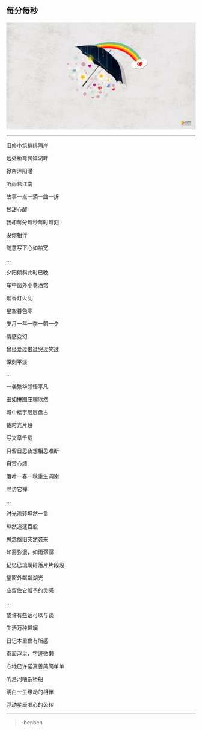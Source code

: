 每分每秒
---
![](/assets/3681-106.jpg)

---

旧修小筑排排隔岸

远处桥弯鸭嬉湖畔

掀帘沐阳暖

听雨若江南

故事一点一滴一曲一折

甘甜心酸

我却每分每秒每时每刻

没你相伴

随意写下心如袖宽

...

夕阳倾斜此时已晚

车中窗外小巷酒馆

烟香灯火乱

星空暮色寒

岁月一年一季一朝一夕

情感变幻

曾经爱过恨过哭过笑过

深刻平淡

...

一袭繁华领悟平凡

田如拼图庄稼欣然

城中楼宇层层盘占

裁时光片段

写文章千载

只留日思夜想相思难断

自赏心烦

落叶一春一秋重生凋谢

寻访它禅

...

时光流转坦然一番

纵然追逐百般

思念依旧突然袭来

如雾弥漫，如雨潺潺

记忆已琉璃碎落片片段段

望窗外粼粼湖光

应留住它赠予的灵感

...

或许有些话可以与谈

生活万种斑斓

日记本里曾有所感

页面浮尘，字迹微懒

心地已许诺真善简简单单

听洛河嘈杂桥船

明白一生缘劫的相伴

浮动星辰唯心的公转

---

>-benben
